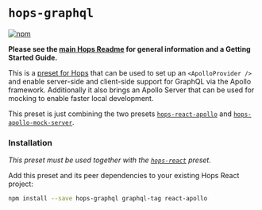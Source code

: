 # `hops-graphql`

[![npm](https://img.shields.io/npm/v/hops-graphql.svg)](https://www.npmjs.com/package/hops-graphql)

**Please see the [main Hops Readme](../../DOCUMENTATION.md) for general information and a Getting Started Guide.**

This is a [preset for Hops](../../DOCUMENTATION.md#presets) that can be used to set up an `<ApolloProvider />` and enable server-side and client-side support for GraphQL via the Apollo framework. Additionally it also brings an Apollo Server that can be used for mocking to enable faster local development.

This preset is just combining the two presets [`hops-react-apollo`](../apollo/README.md#presets) and [`hops-apollo-mock-server`](../apollo-mock-server/README.md#presets).

### Installation

_This preset must be used together with the [`hops-react`](../react/README.md#presets) preset._

Add this preset and its peer dependencies to your existing Hops React project:

```bash
npm install --save hops-graphql graphql-tag react-apollo
```
